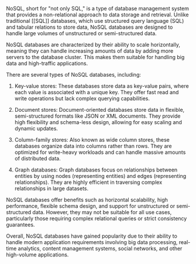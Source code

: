

NoSQL, short for "not only SQL," is a type of database management system that provides a non-relational approach to data storage and retrieval. Unlike traditional [[SQL]] databases, which use structured query language (SQL) and tabular relations to store data, NoSQL databases are designed to handle large volumes of unstructured or semi-structured data.

NoSQL databases are characterized by their ability to scale horizontally, meaning they can handle increasing amounts of data by adding more servers to the database cluster. This makes them suitable for handling big data and high-traffic applications.

There are several types of NoSQL databases, including:

1. Key-value stores: These databases store data as key-value pairs, where each value is associated with a unique key. They offer fast read and write operations but lack complex querying capabilities.

2. Document stores: Document-oriented databases store data in flexible, semi-structured formats like JSON or XML documents. They provide high flexibility and schema-less design, allowing for easy scaling and dynamic updates.

3. Column-family stores: Also known as wide column stores, these databases organize data into columns rather than rows. They are optimized for write-heavy workloads and can handle massive amounts of distributed data.

4. Graph databases: Graph databases focus on relationships between entities by using nodes (representing entities) and edges (representing relationships). They are highly efficient in traversing complex relationships in large datasets.

NoSQL databases offer benefits such as horizontal scalability, high performance, flexible schema design, and support for unstructured or semi-structured data. However, they may not be suitable for all use cases, particularly those requiring complex relational queries or strict consistency guarantees.

Overall, NoSQL databases have gained popularity due to their ability to handle modern application requirements involving big data processing, real-time analytics, content management systems, social networks, and other high-volume applications.